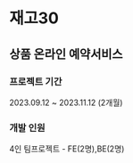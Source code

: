 # 재고30

## 상품 온라인 예약서비스

### 프로젝트 기간
2023.09.12 ~ 2023.11.12 (2개월)
### 개발 인원
4인 팀프로젝트 - FE(2명),BE(2명)

